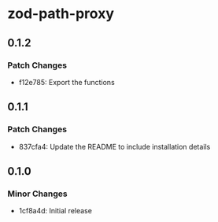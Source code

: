 # zod-path-proxy

## 0.1.2

### Patch Changes

- f12e785: Export the functions

## 0.1.1

### Patch Changes

- 837cfa4: Update the README to include installation details

## 0.1.0

### Minor Changes

- 1cf8a4d: Initial release
